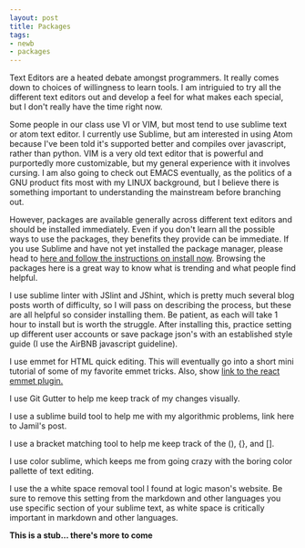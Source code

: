 ```yaml
---
layout: post
title: Packages
tags: 
- newb
- packages
---
```


Text Editors are a heated debate amongst programmers. It really comes down to choices of willingness to learn tools. I am intriguied to try all the different text editors out and develop a feel for what makes each special, but I don't really have the time right now. 

Some people in our class use VI or VIM, but most tend to use sublime text or atom text editor. I currently use Sublime, but am interested in using Atom because I've been told it's supported better and compiles over javascript, rather than python. VIM is a very old text editor that is powerful and purportedly more customizable, but my general experience with it involves cursing. I am also going to check out EMACS eventually, as the politics of a GNU product fits most with my LINUX background, but I believe there is something important to understanding the mainstream before branching out. 

However, packages are available generally across different text editors and should be installed immediately. Even if you don't learn all the possible ways to use the packages, they benefits they provide can be immediate. If you use Sublime and have not yet installed the package manager, please head to <a href="https://packagecontrol.io/">here and follow the instructions on install now</a>. Browsing the packages here is a great way to know what is trending and what people find helpful.

I use sublime linter with JSlint and JShint, which is pretty much several blog posts worth of difficulty, so I will pass on describing the process, but these are all helpful so consider installing them. Be patient, as each will take 1 hour to install but is worth the struggle. After installing this, practice setting up different user accounts or save package json's with an established style guide (I use the AirBNB javascript guideline).

I use emmet for HTML quick editing. This will eventually go into a short mini tutorial of some of my favorite emmet tricks. Also, show <a href="https://gist.github.com/max-mykhailenko/41d0c3991d92f38dcbc6">link to the react emmet plugin.</a> 

I use Git Gutter to help me keep track of my changes visually.

I use a sublime build tool to help me with my algorithmic problems, link here to Jamil's post.

I use a bracket matching tool to help me keep track of the (), {}, and []. 

I use color sublime, which keeps me from going crazy with the boring color pallette of text editing. 

I use the a white space removal tool I found at logic mason's website. Be sure to remove this setting from the markdown and other languages you use specific section of your sublime text, as white space is critically important in markdown and other languages.

**This is a stub... there's more to come**
